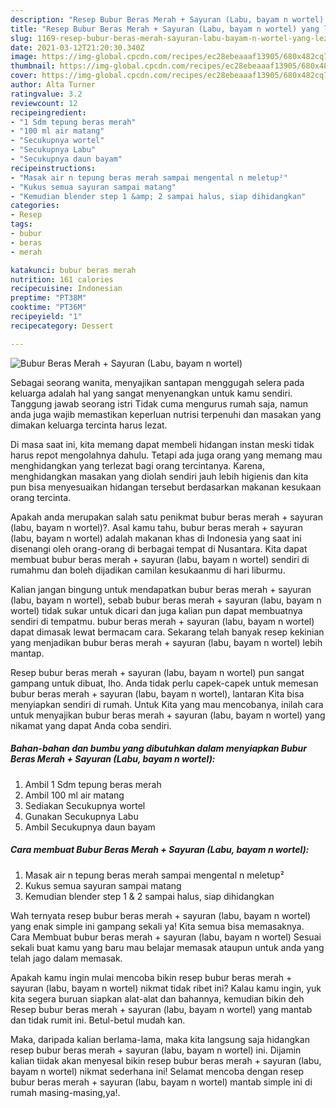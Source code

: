 ```yaml
---
description: "Resep Bubur Beras Merah + Sayuran (Labu, bayam n wortel) yang lezat dan Mudah Dibuat"
title: "Resep Bubur Beras Merah + Sayuran (Labu, bayam n wortel) yang lezat dan Mudah Dibuat"
slug: 1169-resep-bubur-beras-merah-sayuran-labu-bayam-n-wortel-yang-lezat-dan-mudah-dibuat
date: 2021-03-12T21:20:30.340Z
image: https://img-global.cpcdn.com/recipes/ec28ebeaaaf13905/680x482cq70/bubur-beras-merah-sayuran-labu-bayam-n-wortel-foto-resep-utama.jpg
thumbnail: https://img-global.cpcdn.com/recipes/ec28ebeaaaf13905/680x482cq70/bubur-beras-merah-sayuran-labu-bayam-n-wortel-foto-resep-utama.jpg
cover: https://img-global.cpcdn.com/recipes/ec28ebeaaaf13905/680x482cq70/bubur-beras-merah-sayuran-labu-bayam-n-wortel-foto-resep-utama.jpg
author: Alta Turner
ratingvalue: 3.2
reviewcount: 12
recipeingredient:
- "1 Sdm tepung beras merah"
- "100 ml air matang"
- "Secukupnya wortel"
- "Secukupnya Labu"
- "Secukupnya daun bayam"
recipeinstructions:
- "Masak air n tepung beras merah sampai mengental n meletup²"
- "Kukus semua sayuran sampai matang"
- "Kemudian blender step 1 &amp; 2 sampai halus, siap dihidangkan"
categories:
- Resep
tags:
- bubur
- beras
- merah

katakunci: bubur beras merah 
nutrition: 161 calories
recipecuisine: Indonesian
preptime: "PT38M"
cooktime: "PT36M"
recipeyield: "1"
recipecategory: Dessert

---
```



![Bubur Beras Merah + Sayuran (Labu, bayam n wortel)](https://img-global.cpcdn.com/recipes/ec28ebeaaaf13905/680x482cq70/bubur-beras-merah-sayuran-labu-bayam-n-wortel-foto-resep-utama.jpg)

Sebagai seorang wanita, menyajikan santapan menggugah selera pada keluarga adalah hal yang sangat menyenangkan untuk kamu sendiri. Tanggung jawab seorang istri Tidak cuma mengurus rumah saja, namun anda juga wajib memastikan keperluan nutrisi terpenuhi dan masakan yang dimakan keluarga tercinta harus lezat.

Di masa  saat ini, kita memang dapat membeli hidangan instan meski tidak harus repot mengolahnya dahulu. Tetapi ada juga orang yang memang mau menghidangkan yang terlezat bagi orang tercintanya. Karena, menghidangkan masakan yang diolah sendiri jauh lebih higienis dan kita pun bisa menyesuaikan hidangan tersebut berdasarkan makanan kesukaan orang tercinta. 



Apakah anda merupakan salah satu penikmat bubur beras merah + sayuran (labu, bayam n wortel)?. Asal kamu tahu, bubur beras merah + sayuran (labu, bayam n wortel) adalah makanan khas di Indonesia yang saat ini disenangi oleh orang-orang di berbagai tempat di Nusantara. Kita dapat membuat bubur beras merah + sayuran (labu, bayam n wortel) sendiri di rumahmu dan boleh dijadikan camilan kesukaanmu di hari liburmu.

Kalian jangan bingung untuk mendapatkan bubur beras merah + sayuran (labu, bayam n wortel), sebab bubur beras merah + sayuran (labu, bayam n wortel) tidak sukar untuk dicari dan juga kalian pun dapat membuatnya sendiri di tempatmu. bubur beras merah + sayuran (labu, bayam n wortel) dapat dimasak lewat bermacam cara. Sekarang telah banyak resep kekinian yang menjadikan bubur beras merah + sayuran (labu, bayam n wortel) lebih mantap.

Resep bubur beras merah + sayuran (labu, bayam n wortel) pun sangat gampang untuk dibuat, lho. Anda tidak perlu capek-capek untuk memesan bubur beras merah + sayuran (labu, bayam n wortel), lantaran Kita bisa menyiapkan sendiri di rumah. Untuk Kita yang mau mencobanya, inilah cara untuk menyajikan bubur beras merah + sayuran (labu, bayam n wortel) yang nikamat yang dapat Anda coba sendiri.

<!--inarticleads1-->

##### Bahan-bahan dan bumbu yang dibutuhkan dalam menyiapkan Bubur Beras Merah + Sayuran (Labu, bayam n wortel):

1. Ambil 1 Sdm tepung beras merah
1. Ambil 100 ml air matang
1. Sediakan Secukupnya wortel
1. Gunakan Secukupnya Labu
1. Ambil Secukupnya daun bayam




<!--inarticleads2-->

##### Cara membuat Bubur Beras Merah + Sayuran (Labu, bayam n wortel):

1. Masak air n tepung beras merah sampai mengental n meletup²
1. Kukus semua sayuran sampai matang
1. Kemudian blender step 1 &amp; 2 sampai halus, siap dihidangkan




Wah ternyata resep bubur beras merah + sayuran (labu, bayam n wortel) yang enak simple ini gampang sekali ya! Kita semua bisa memasaknya. Cara Membuat bubur beras merah + sayuran (labu, bayam n wortel) Sesuai sekali buat kamu yang baru mau belajar memasak ataupun untuk anda yang telah jago dalam memasak.

Apakah kamu ingin mulai mencoba bikin resep bubur beras merah + sayuran (labu, bayam n wortel) nikmat tidak ribet ini? Kalau kamu ingin, yuk kita segera buruan siapkan alat-alat dan bahannya, kemudian bikin deh Resep bubur beras merah + sayuran (labu, bayam n wortel) yang mantab dan tidak rumit ini. Betul-betul mudah kan. 

Maka, daripada kalian berlama-lama, maka kita langsung saja hidangkan resep bubur beras merah + sayuran (labu, bayam n wortel) ini. Dijamin kalian tiidak akan menyesal bikin resep bubur beras merah + sayuran (labu, bayam n wortel) nikmat sederhana ini! Selamat mencoba dengan resep bubur beras merah + sayuran (labu, bayam n wortel) mantab simple ini di rumah masing-masing,ya!.

